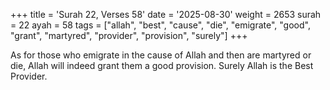 +++
title = 'Surah 22, Verses 58'
date = '2025-08-30'
weight = 2653
surah = 22
ayah = 58
tags = ["allah", "best", "cause", "die", "emigrate", "good", "grant", "martyred", "provider", "provision", "surely"]
+++

As for those who emigrate in the cause of Allah and then are martyred or die, Allah will indeed grant them a good provision. Surely Allah is the Best Provider.